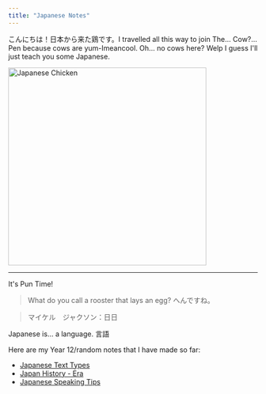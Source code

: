 ```yaml
---
title: "Japanese Notes"
---
```


こんにちは！日本から来た鶏です。I travelled all this way to join The... Cow?... Pen because cows are yum-Imeancool. Oh... no cows here? Welp I guess I'll just teach you some Japanese.

<image src="/the-chicken-pen/assets/Japanese-Chicken.png" alt="Japanese Chicken" align="middle" width=400px />

---
It's Pun Time!
>What do you call a rooster that lays an egg? へんですね。

>マイケル　ジャクソン：日日

Japanese is... a language. 言語

Here are my Year 12/random notes that I have made so far:
- [Japanese Text Types](Japanese-Text-Types.md)
- [Japan History - Era](Japanese-History.md)
- [Japanese Speaking Tips](Japanese-Speaking-Tips.md) 